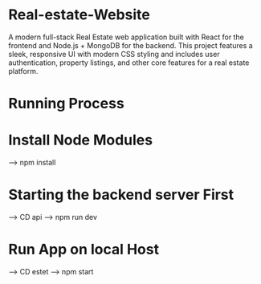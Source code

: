 # Real-estate-Website
A modern full-stack Real Estate web application built with React for the frontend and Node.js + MongoDB for the backend. This project features a sleek, responsive UI with modern CSS styling and includes user authentication, property listings, and other core features for a real estate platform.

# Running Process

# Install Node Modules
--> npm install

# Starting the backend server First
--> CD api
--> npm run dev

# Run App on local Host
--> CD estet
--> npm start
